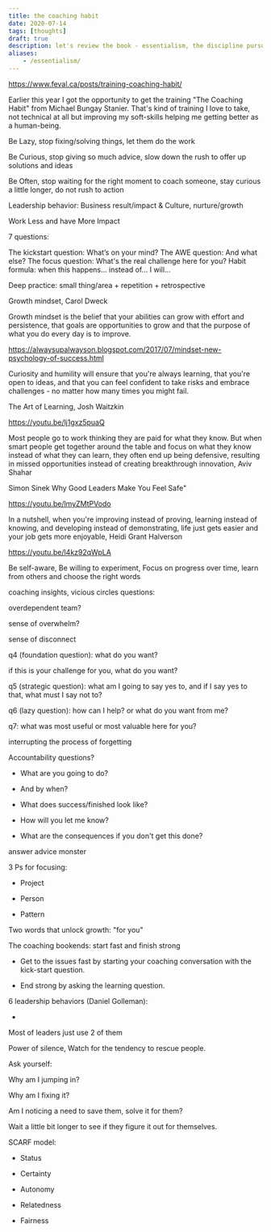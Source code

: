 ```yaml
---
title: the coaching habit
date: 2020-07-14
tags: [thoughts]
draft: true
description: let's review the book - essentialism, the discipline pursuit of less
aliases:
    - /essentialism/
---
```

https://www.feval.ca/posts/training-coaching-habit/


Earlier this year I got the opportunity to get the training "The Coaching Habit" from Michael Bungay Stanier. That's kind of training I love to take, not technical at all but improving my soft-skills helping me getting better as a human-being.



Be Lazy, stop fixing/solving things, let them do the work

Be Curious, stop giving so much advice, slow down the rush to offer up solutions and ideas

Be Often, stop waiting for the right moment to coach someone, stay curious a little longer, do not rush to action



Leadership behavior: Business result/impact & Culture, nurture/growth

Work Less and have More Impact



7 questions:

The kickstart question: What’s on your mind?
The AWE question: And what else?
The focus question: What's the real challenge here for you?
Habit formula: when this happens... instead of... I will...

Deep practice: small thing/area + repetition + retrospective



Growth mindset, Carol Dweck

Growth mindset is the belief that your abilities can grow with effort and persistence, that goals are opportunities to grow and that the purpose of what you do every day is to improve.

https://alwaysupalwayson.blogspot.com/2017/07/mindset-new-psychology-of-success.html



Curiosity and humility will ensure that you're always learning, that you're open to ideas, and that you can feel confident to take risks and embrace challenges - no matter how many times you might fail.



The Art of Learning, Josh Waitzkin

https://youtu.be/lj1gxz5puaQ



Most people go to work thinking they are paid for what they know. But when smart people get together around the table and focus on what they know instead of what they can learn, they often end up being defensive, resulting in missed opportunities instead of creating breakthrough innovation, Aviv Shahar



Simon Sinek Why Good Leaders Make You Feel Safe"

https://youtu.be/lmyZMtPVodo



In a nutshell, when you're improving instead of proving, learning instead of knowing, and developing instead of demonstrating, life just gets easier and your job gets more enjoyable, Heidi Grant Halverson

https://youtu.be/l4kz92qWpLA



Be self-aware, Be willing to experiment, Focus on progress over time, learn from others and choose the right words



coaching insights, vicious circles questions:

overdependent team?

sense of overwhelm?

sense of disconnect



q4 (foundation question): what do you want?

if this is your challenge for you, what do you want?

q5 (strategic question): what am I going to say yes to, and if I say yes to that, what must I say not to?

q6 (lazy question): how can I help? or what do you want from me?

q7: what was most useful or most valuable here for you?

interrupting the process of forgetting



Accountability questions?

- What are you going to do?

- And by when?

- What does success/finished look like?

- How will you let me know?

- What are the consequences if you don't get this done?



answer advice monster



3 Ps for focusing:

- Project

- Person

- Pattern



Two words that unlock growth: "for you"



The coaching bookends: start fast and finish strong

- Get to the issues fast by starting your coaching conversation with the kick-start question.

- End strong by asking the learning question.



6 leadership behaviors (Daniel Golleman):

-

Most of leaders just use 2 of them



Power of silence, Watch for the tendency to rescue people.

Ask yourself:

Why am I jumping in?

Why am I fixing it?

Am I noticing a need to save them, solve it for them?

Wait a little bit longer to see if they figure it out for themselves.



SCARF model:

- Status

- Certainty

- Autonomy

- Relatedness

- Fairness


